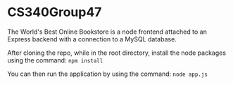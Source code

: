 # CS340Group47

The World's Best Online Bookstore is a node frontend attached to an Express backend with a connection to a MySQL database.

After cloning the repo, while in the root directory, install the node packages using the command:
`npm install`

You can then run the application by using the command:
`node app.js`